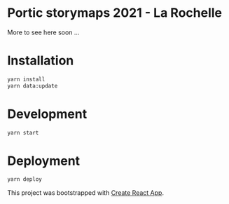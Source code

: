 Portic storymaps 2021 - La Rochelle
===

More to see here soon ...

# Installation

```bash
yarn install
yarn data:update
```

# Development

```bash
yarn start
```

# Deployment

```bash
yarn deploy
```

This project was bootstrapped with [Create React App](https://github.com/facebook/create-react-app).